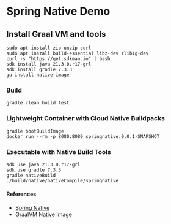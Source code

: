 # Spring Native Demo

## Install Graal VM and tools
```
sudo apt install zip unzip curl
sudo apt install build-essential libz-dev zlib1g-dev
curl -s "https://get.sdkman.io" | bash
sdk install java 21.3.0.r17-grl
sdk install gradle 7.3.3
gu install native-image
```

### Build
```
gradle clean build test
```

### Lightweight Container with Cloud Native Buildpacks
```
gradle bootBuildImage
docker run --rm -p 8080:8080 springnative:0.0.1-SNAPSHOT
```

### Executable with Native Build Tools
```
sdk use java 21.3.0.r17-grl
sdk use gradle 7.3.3
gradle nativeBuild
./build/native/nativeCompile/springnative
```

#### References
* [Spring Native](https://docs.spring.io/spring-native/docs/0.11.1/reference/htmlsingle/#overview)
* [GraalVM Native Image](https://www.graalvm.org/reference-manual/native-image/)
